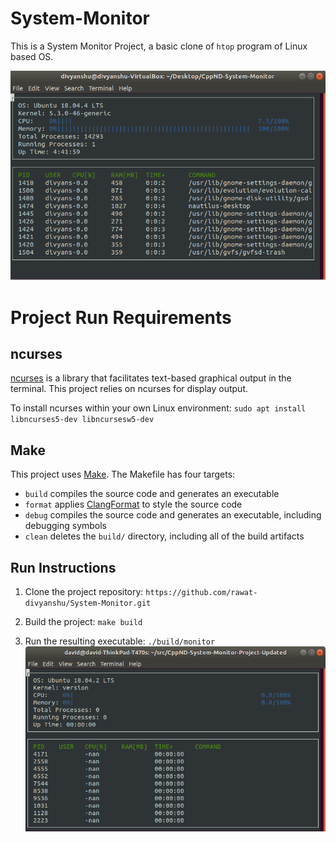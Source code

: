 # System-Monitor

This is a System Monitor Project, a basic clone of `htop` program of Linux based OS.

![System Monitor](images/monitor.png)

# Project Run Requirements

## ncurses
[ncurses](https://www.gnu.org/software/ncurses/) is a library that facilitates text-based graphical output in the terminal. This project relies on ncurses for display output.

To install ncurses within your own Linux environment: `sudo apt install libncurses5-dev libncursesw5-dev`

## Make
This project uses [Make](https://www.gnu.org/software/make/). The Makefile has four targets:
* `build` compiles the source code and generates an executable
* `format` applies [ClangFormat](https://clang.llvm.org/docs/ClangFormat.html) to style the source code
* `debug` compiles the source code and generates an executable, including debugging symbols
* `clean` deletes the `build/` directory, including all of the build artifacts

## Run Instructions

1. Clone the project repository: `https://github.com/rawat-divyanshu/System-Monitor.git`

2. Build the project: `make build`

3. Run the resulting executable: `./build/monitor`
![Starting System Monitor](images/starting_monitor.png)

